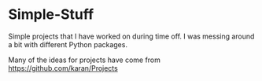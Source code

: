 # Simple-Stuff
Simple projects that I have worked on during time off. I was messing around a bit with different Python packages.

Many of the ideas for projects have come from https://github.com/karan/Projects
